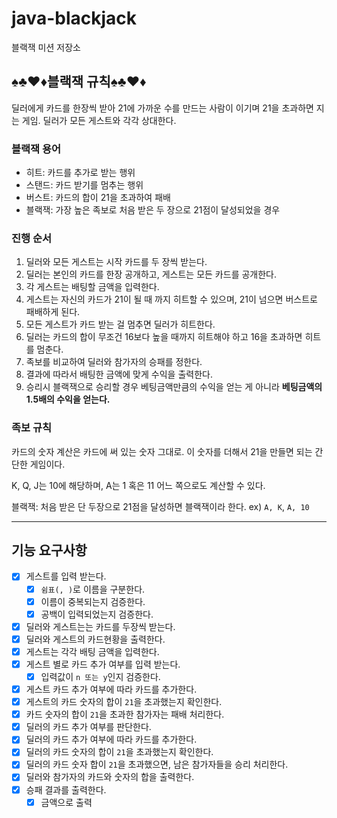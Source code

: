 # java-blackjack

블랙잭 미션 저장소

## ♠︎♣︎♥︎♦︎블랙잭 규칙♠︎♣︎♥︎♦︎

딜러에게 카드를 한장씩 받아 21에 가까운 수를 만드는 사람이 이기며 21을 초과하면 지는 게임.
딜러가 모든 게스트와 각각 상대한다.

### 블랙잭 용어

- 히트: 카드를 추가로 받는 행위
- 스탠드: 카드 받기를 멈추는 행위
- 버스트: 카드의 합이 21을 초과하여 패배
- 블랙잭: 가장 높은 족보로 처음 받은 두 장으로 21점이 달성되었을 경우

### 진행 순서

1. 딜러와 모든 게스트는 시작 카드를 두 장씩 받는다.
2. 딜러는 본인의 카드를 한장 공개하고, 게스트는 모든 카드를 공개한다.
3. 각 게스트는 배팅할 금액을 입력한다.
4. 게스트는 자신의 카드가 21이 될 때 까지 히트할 수 있으며, 21이 넘으면 버스트로 패배하게 된다.
5. 모든 게스트가 카드 받는 걸 멈추면 딜러가 히트한다.
6. 딜러는 카드의 합이 무조건 16보다 높을 때까지 히트해야 하고 16을 초과하면 히트를 멈춘다.
7. 족보를 비교하여 딜러와 참가자의 승패를 정한다.
8. 결과에 따라서 배팅한 금액에 맞게 수익을 출력한다.
9. 승리시 블랙잭으로 승리할 경우 베팅금액만큼의 수익을 얻는 게 아니라 **베팅금액의 1.5배의 수익을 얻는다.**

### 족보 규칙

카드의 숫자 계산은 카드에 써 있는 숫자 그대로. 이 숫자를 더해서 21을 만들면 되는 간단한 게임이다.

K, Q, J는 10에 해당하며, A는 1 혹은 11 어느 쪽으로도 계산할 수 있다.

블랙잭: 처음 받은 단 두장으로 21점을 달성하면 블랙잭이라 한다. ex) `A, K`, `A, 10`

---

## 기능 요구사항

- [x] 게스트를 입력 받는다.
  - [x] `쉼표(, )`로 이름을 구분한다.
  - [x] 이름이 중복되는지 검증한다.
  - [x] 공백이 입력되었는지 검증한다.
- [x] 딜러와 게스트는는 카드를 두장씩 받는다.
- [x] 딜러와 게스트의 카드현황을 출력한다.
- [x] 게스트는 각각 배팅 금액을 입력한다.
- [x] 게스트 별로 카드 추가 여부를 입력 받는다.
  - [x] 입력값이 `n 또는 y`인지 검증한다.
- [x] 게스트 카드 추가 여부에 따라 카드를 추가한다.
- [x] 게스트의 카드 숫자의 합이 `21`을 초과했는지 확인한다.
- [x] 카드 숫자의 합이 `21`을 초과한 참가자는 패배 처리한다.
- [x] 딜러의 카드 추가 여부를 판단한다.
- [x] 딜러의 카드 추가 여부에 따라 카드를 추가한다.
- [x] 딜러의 카드 숫자의 합이 `21`을 초과했는지 확인한다.
- [x] 딜러의 카드 숫자 합이 `21`을 초과했으면, 남은 참가자들을 승리 처리한다.
- [x] 딜러와 참가자의 카드와 숫자의 합을 출력한다.
- [x] 승패 결과를 출력한다.
  - [x] 금액으로 출력